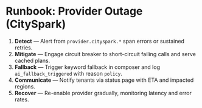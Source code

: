 # Runbook: Provider Outage (CitySpark)

1. **Detect** — Alert from `provider.cityspark.*` span errors or sustained retries.
2. **Mitigate** — Engage circuit breaker to short-circuit failing calls and serve cached plans.
3. **Fallback** — Trigger keyword fallback in composer and log `ai_fallback_triggered` with reason `policy`.
4. **Communicate** — Notify tenants via status page with ETA and impacted regions.
5. **Recover** — Re-enable provider gradually, monitoring latency and error rates.
